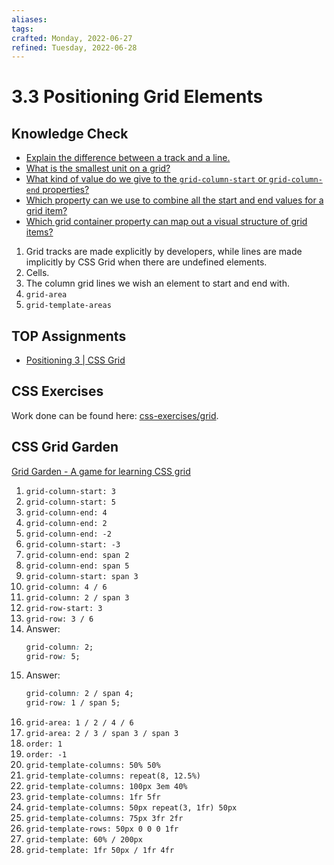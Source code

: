 ```yaml
---
aliases: 
tags: 
crafted: Monday, 2022-06-27
refined: Tuesday, 2022-06-28
---
```


# 3.3 Positioning Grid Elements

## Knowledge Check

- [Explain the difference between a track and a line.](https://www.theodinproject.com/lessons/node-path-intermediate-html-and-css-positioning-grid-elements#reviewing-tracks)
- [What is the smallest unit on a grid?](https://www.theodinproject.com/lessons/node-path-intermediate-html-and-css-positioning-grid-elements#cells)
- [What kind of value do we give to the `grid-column-start` or `grid-column-end` properties?](https://www.theodinproject.com/lessons/node-path-intermediate-html-and-css-positioning-grid-elements#positioning)
- [Which property can we use to combine all the start and end values for a grid item?](https://www.theodinproject.com/lessons/node-path-intermediate-html-and-css-positioning-grid-elements#grid-area)
- [Which grid container property can map out a visual structure of grid items?](https://www.theodinproject.com/lessons/node-path-intermediate-html-and-css-positioning-grid-elements#grid-area)

1. Grid tracks are made explicitly by developers, while lines are made implicitly by CSS Grid when there are undefined elements.
2. Cells.
3. The column grid lines we wish an element to start and end with.
4. `grid-area`
5. `grid-template-areas`

## TOP Assignments

- [Positioning 3 | CSS Grid](https://codepen.io/raineedust/pen/oNqvqYK)

## CSS Exercises

Work done can be found here: [css-exercises/grid](https://github.com/raineedust/css-exercises/tree/main/grid).

## CSS Grid Garden

[Grid Garden - A game for learning CSS grid](https://cssgridgarden.com/)

1. `grid-column-start: 3`
2. `grid-column-start: 5`
3. `grid-column-end: 4`
4. `grid-column-end: 2`
5. `grid-column-end: -2`
6. `grid-column-start: -3`
7. `grid-column-end: span 2`
8. `grid-column-end: span 5`
9. `grid-column-start: span 3`
10. `grid-column: 4 / 6`
11. `grid-column: 2 / span 3`
12. `grid-row-start: 3`
13. `grid-row: 3 / 6`
14. Answer:
	```css
	grid-column: 2;
	grid-row: 5;
	```
15. Answer:
	```css
	grid-column: 2 / span 4;
	grid-row: 1 / span 5;
	```
16. `grid-area: 1 / 2 / 4 / 6`
17. `grid-area: 2 / 3 / span 3 / span 3`
18. `order: 1`
19. `order: -1`
20. `grid-template-columns: 50% 50%`
21. `grid-template-columns: repeat(8, 12.5%)`
22. `grid-template-columns: 100px 3em 40%`
23. `grid-template-columns: 1fr 5fr`
24. `grid-template-columns: 50px repeat(3, 1fr) 50px`
25. `grid-template-columns: 75px 3fr 2fr`
26. `grid-template-rows: 50px 0 0 0 1fr`
27. `grid-template: 60% / 200px`
28. `grid-template: 1fr 50px / 1fr 4fr`
